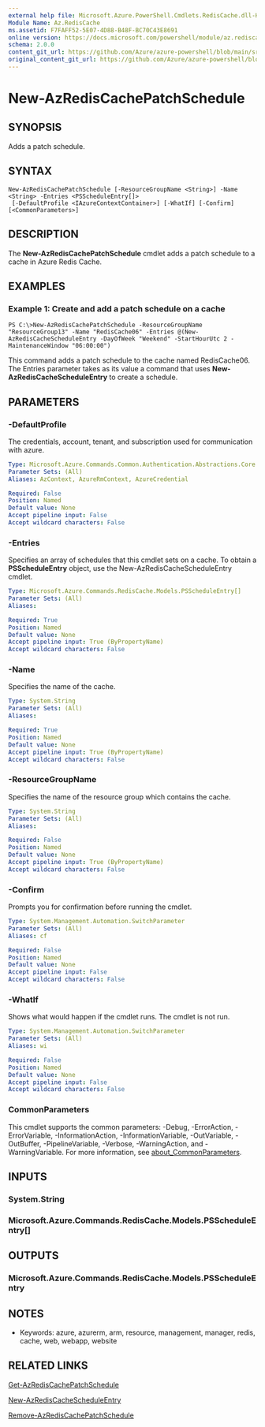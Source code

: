 ```yaml
---
external help file: Microsoft.Azure.PowerShell.Cmdlets.RedisCache.dll-Help.xml
Module Name: Az.RedisCache
ms.assetid: F7FAFF52-5E07-4D88-B48F-BC70C43E8691
online version: https://docs.microsoft.com/powershell/module/az.rediscache/new-azrediscachepatchschedule
schema: 2.0.0
content_git_url: https://github.com/Azure/azure-powershell/blob/main/src/RedisCache/RedisCache/help/New-AzRedisCachePatchSchedule.md
original_content_git_url: https://github.com/Azure/azure-powershell/blob/main/src/RedisCache/RedisCache/help/New-AzRedisCachePatchSchedule.md
---
```


# New-AzRedisCachePatchSchedule

## SYNOPSIS
Adds a patch schedule.

## SYNTAX

```
New-AzRedisCachePatchSchedule [-ResourceGroupName <String>] -Name <String> -Entries <PSScheduleEntry[]>
 [-DefaultProfile <IAzureContextContainer>] [-WhatIf] [-Confirm] [<CommonParameters>]
```

## DESCRIPTION
The **New-AzRedisCachePatchSchedule** cmdlet adds a patch schedule to a cache in Azure Redis Cache.

## EXAMPLES

### Example 1: Create and add a patch schedule on a cache
```
PS C:\>New-AzRedisCachePatchSchedule -ResourceGroupName "ResourceGroup13" -Name "RedisCache06" -Entries @(New-AzRedisCacheScheduleEntry -DayOfWeek "Weekend" -StartHourUtc 2 -MaintenanceWindow "06:00:00")
```

This command adds a patch schedule to the cache named RedisCache06.
The Entries parameter takes as its value a command that uses **New-AzRedisCacheScheduleEntry** to create a schedule.

## PARAMETERS

### -DefaultProfile
The credentials, account, tenant, and subscription used for communication with azure.

```yaml
Type: Microsoft.Azure.Commands.Common.Authentication.Abstractions.Core.IAzureContextContainer
Parameter Sets: (All)
Aliases: AzContext, AzureRmContext, AzureCredential

Required: False
Position: Named
Default value: None
Accept pipeline input: False
Accept wildcard characters: False
```

### -Entries
Specifies an array of schedules that this cmdlet sets on a cache. 
To obtain a **PSScheduleEntry** object, use the New-AzRedisCacheScheduleEntry cmdlet.

```yaml
Type: Microsoft.Azure.Commands.RedisCache.Models.PSScheduleEntry[]
Parameter Sets: (All)
Aliases:

Required: True
Position: Named
Default value: None
Accept pipeline input: True (ByPropertyName)
Accept wildcard characters: False
```

### -Name
Specifies the name of the cache.

```yaml
Type: System.String
Parameter Sets: (All)
Aliases:

Required: True
Position: Named
Default value: None
Accept pipeline input: True (ByPropertyName)
Accept wildcard characters: False
```

### -ResourceGroupName
Specifies the name of the resource group which contains the cache.

```yaml
Type: System.String
Parameter Sets: (All)
Aliases:

Required: False
Position: Named
Default value: None
Accept pipeline input: True (ByPropertyName)
Accept wildcard characters: False
```

### -Confirm
Prompts you for confirmation before running the cmdlet.

```yaml
Type: System.Management.Automation.SwitchParameter
Parameter Sets: (All)
Aliases: cf

Required: False
Position: Named
Default value: None
Accept pipeline input: False
Accept wildcard characters: False
```

### -WhatIf
Shows what would happen if the cmdlet runs. The cmdlet is not run.

```yaml
Type: System.Management.Automation.SwitchParameter
Parameter Sets: (All)
Aliases: wi

Required: False
Position: Named
Default value: None
Accept pipeline input: False
Accept wildcard characters: False
```

### CommonParameters
This cmdlet supports the common parameters: -Debug, -ErrorAction, -ErrorVariable, -InformationAction, -InformationVariable, -OutVariable, -OutBuffer, -PipelineVariable, -Verbose, -WarningAction, and -WarningVariable. For more information, see [about_CommonParameters](http://go.microsoft.com/fwlink/?LinkID=113216).

## INPUTS

### System.String

### Microsoft.Azure.Commands.RedisCache.Models.PSScheduleEntry[]

## OUTPUTS

### Microsoft.Azure.Commands.RedisCache.Models.PSScheduleEntry

## NOTES
* Keywords: azure, azurerm, arm, resource, management, manager, redis, cache, web, webapp, website

## RELATED LINKS

[Get-AzRedisCachePatchSchedule](./Get-AzRedisCachePatchSchedule.md)

[New-AzRedisCacheScheduleEntry](./New-AzRedisCacheScheduleEntry.md)

[Remove-AzRedisCachePatchSchedule](./Remove-AzRedisCachePatchSchedule.md)


